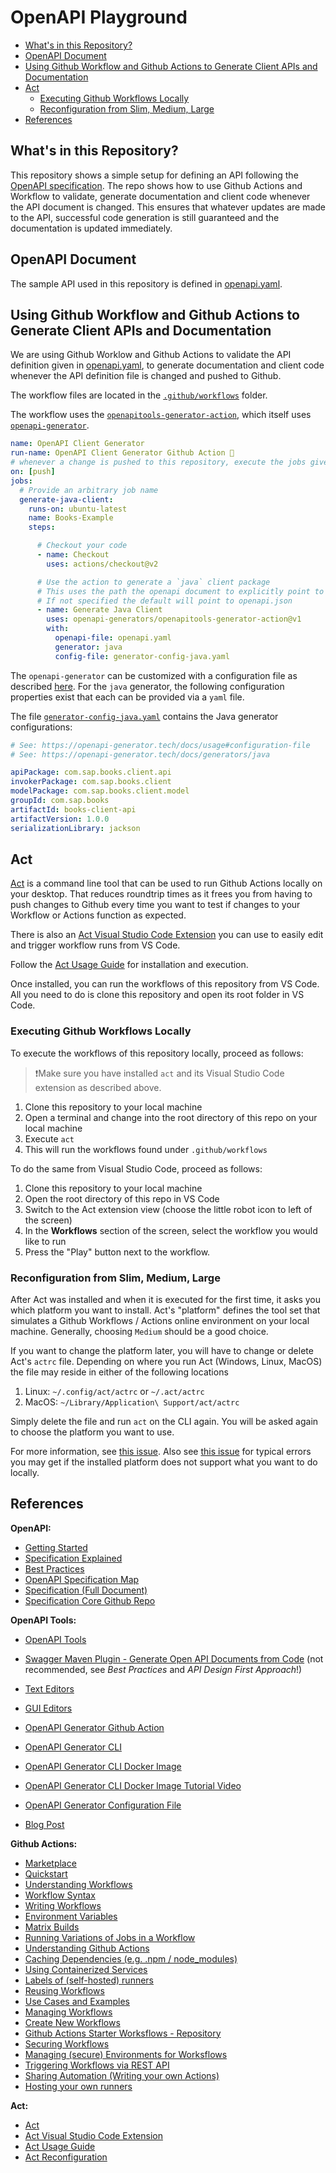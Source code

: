 # OpenAPI Playground

- [What's in this Repository?](#whats-in-this-repository)
- [OpenAPI Document](#openapi-document)
- [Using Github Workflow and Github Actions to Generate Client APIs and Documentation](#using-github-workflow-and-github-actions-to-generate-client-apis-and-documentation)
- [Act](#act)
  - [Executing Github Workflows Locally](#executing-github-workflows-locally)
  - [Reconfiguration from Slim, Medium, Large](#reconfiguration-from-slim-medium-large)
- [References](#references)

## What's in this Repository?

This repository shows a simple setup for defining an API following the [OpenAPI specification](https://learn.openapis.org/). The repo shows how to use Github Actions and Workflow to validate, generate documentation and client code whenever the API document is changed. This ensures that whatever updates are made to the API, successful code generation is still guaranteed and the documentation is updated immediately.

## OpenAPI Document

The sample API used in this repository is defined in [openapi.yaml](openapi.yaml).

## Using Github Workflow and Github Actions to Generate Client APIs and Documentation

We are using Github Worklow and Github Actions to validate the API definition given in [openapi.yaml](openapi.yaml), to generate documentation and client code whenever the API definition file is changed and pushed to Github.

The workflow files are located in the [`.github/workflows`](.github/workflows/) folder. 

The workflow uses the [`openapitools-generator-action`](https://github.com/openapi-generators/openapitools-generator-action), which itself uses [`openapi-generator`](https://github.com/OpenAPITools/openapi-generator).

```yaml
name: OpenAPI Client Generator
run-name: OpenAPI Client Generator Github Action 🚀
# whenever a change is pushed to this repository, execute the jobs given below.
on: [push]
jobs:
  # Provide an arbitrary job name
  generate-java-client:
    runs-on: ubuntu-latest
    name: Books-Example
    steps:

      # Checkout your code
      - name: Checkout
        uses: actions/checkout@v2

      # Use the action to generate a `java` client package
      # This uses the path the openapi document to explicitly point to openapi.yaml in the current workspace.
      # If not specified the default will point to openapi.json
      - name: Generate Java Client
        uses: openapi-generators/openapitools-generator-action@v1
        with:
          openapi-file: openapi.yaml
          generator: java
          config-file: generator-config-java.yaml
```

The `openapi-generator` can be customized with a configuration file as described [here](https://openapi-generator.tech/docs/usage#configuration-file). For the `java` generator, the following configuration properties exist that each can be provided via a `yaml` file. 

The file [`generator-config-java.yaml`](generator-config-java.yaml) contains the Java generator configurations:

```yaml
# See: https://openapi-generator.tech/docs/usage#configuration-file
# See: https://openapi-generator.tech/docs/generators/java

apiPackage: com.sap.books.client.api
invokerPackage: com.sap.books.client
modelPackage: com.sap.books.client.model
groupId: com.sap.books
artifactId: books-client-api
artifactVersion: 1.0.0
serializationLibrary: jackson
```

## Act 

[Act](https://github.com/nektos/act) is a command line tool that can be used to run Github Actions locally on your desktop. That reduces roundtrip times as it frees you from having to push changes to Github every time you want to test if changes to your Workflow or Actions function as expected.

There is also an [Act Visual Studio Code Extension](https://sanjulaganepola.github.io/github-local-actions-docs/) you can use to easily edit and trigger workflow runs from VS Code.

Follow the [Act Usage Guide](https://nektosact.com/usage/index.html) for installation and execution.

Once installed, you can run the workflows of this repository from VS Code. All you need to do is clone this repository and open its root folder in VS Code.

### Executing Github Workflows Locally

To execute the workflows of this repository locally, proceed as follows:

> ❗Make sure you have installed `act` and its Visual Studio Code extension as described above.

1. Clone this repository to your local machine
2. Open a terminal and change into the root directory of this repo on your local machine
3. Execute `act`
4. This will run the workflows found under `.github/workflows`

To do the same from Visual Studio Code, proceed as follows:

1. Clone this repository to your local machine
2. Open the root directory of this repo in VS Code
3. Switch to the Act extension view (choose the little robot icon to left of the screen)
4. In the **Workflows** section of the screen, select the workflow you would like to run
5. Press the "Play" button next to the workflow.

### Reconfiguration from Slim, Medium, Large

After Act was installed and when it is executed for the first time, it asks you which platform you want to install. Act's "platform" defines the tool set that simulates a Github Workflows / Actions online environment on your local machine. Generally, choosing `Medium` should be a good choice.

If you want to change the platform later, you will have to change or delete Act's `actrc` file.
Depending on where you run Act (Windows, Linux, MacOS) the file may reside in either of the following locations

1. Linux: `~/.config/act/actrc` or `~/.act/actrc`
2. MacOS: `~/Library/Application\ Support/act/actrc`

Simply delete the file and run `act` on the CLI again. You will be asked again to choose the platform you want to use.

For more information, see [this issue](https://github.com/nektos/act/discussions/2401). Also see [this issue](https://github.com/nektos/act/issues/107) for typical errors you may get if the installed platform does not support what you want to do locally.

## References

**OpenAPI:**

* [Getting Started](https://learn.openapis.org/)
* [Specification Explained](https://learn.openapis.org/specification/)
* [Best Practices](https://learn.openapis.org/best-practices.html)
* [OpenAPI Specification Map](https://openapi-map.apihandyman.io/?version=3.0)
* [Specification (Full Document)](https://swagger.io/specification/)
* [Specification Core Github Repo](https://github.com/swagger-api/swagger-core)

**OpenAPI Tools:**

* [OpenAPI Tools](https://openapi.tools/)
* [Swagger Maven Plugin - Generate Open API Documents from Code](https://github.com/kongchen/swagger-maven-plugin) (not recommended, see *Best Practices* and *API Design First Approach*!)

* [Text Editors](https://tools.openapis.org/categories/text-editors)
* [GUI Editors](https://tools.openapis.org/categories/gui-editors)
* [OpenAPI Generator Github Action](https://github.com/openapi-generators/openapitools-generator-action)
* [OpenAPI Generator CLI](https://github.com/OpenAPITools/openapi-generator)
* [OpenAPI Generator CLI Docker Image](https://hub.docker.com/r/openapitools/openapi-generator-cli/tags)
* [OpenAPI Generator CLI Docker Image Tutorial Video](https://www.youtube.com/watch?v=9MuEP01h1XU)
* [OpenAPI Generator Configuration File](https://openapi-generator.tech/docs/usage#configuration-file)
* [Blog Post](https://www.propelauth.com/post/autogenerating-clients-with-fastapi-and-github-actions)

**Github Actions:**

* [Marketplace](https://github.com/marketplace)
* [Quickstart](https://docs.github.com/en/actions/writing-workflows/quickstart)
* [Understanding Workflows](https://docs.github.com/en/actions/writing-workflows/about-workflows#understanding-the-workflow-file)
* [Workflow Syntax](https://docs.github.com/en/actions/writing-workflows/workflow-syntax-for-github-actions#about-yaml-syntax-for-workflows)
* [Writing Workflows](https://docs.github.com/en/actions/writing-workflows)
* [Environment Variables](https://docs.github.com/en/actions/writing-workflows/choosing-what-your-workflow-does/accessing-contextual-information-about-workflow-runs)
* [Matrix Builds](https://docs.github.com/en/actions/writing-workflows/workflow-syntax-for-github-actions#jobsjob_idstrategymatrix)
* [Running Variations of Jobs in a Workflow](https://docs.github.com/en/actions/writing-workflows/choosing-what-your-workflow-does/running-variations-of-jobs-in-a-workflow)
* [Understanding Github Actions](https://docs.github.com/en/actions/about-github-actions/understanding-github-actions)
* [Caching Dependencies (e.g. .npm / node_modules)](https://docs.github.com/en/actions/using-workflows/caching-dependencies-to-speed-up-workflows)
* [Using Containerized Services](https://docs.github.com/en/actions/using-containerized-services)
* [Labels of (self-hosted) runners](https://docs.github.com/en/actions/writing-workflows/about-workflows#using-labels-to-route-workflows)
* [Reusing Workflows](https://docs.github.com/en/actions/using-workflows/reusing-workflows)
* [Use Cases and Examples](https://docs.github.com/en/actions/use-cases-and-examples)
* [Managing Workflows](https://docs.github.com/en/actions/managing-workflow-runs-and-deployments)
* [Create New Workflows](https://github.com/FWinkler79/open-api-playground/actions/new)
* [Github Actions Starter Worksflows - Repository](https://github.com/actions/starter-workflows)
* [Securing Workflows](https://docs.github.com/en/actions/security-guides/using-githubs-security-features-to-secure-your-use-of-github-actions)
* [Managing (secure) Environments for Worksflows](https://docs.github.com/en/actions/managing-workflow-runs-and-deployments/managing-deployments/managing-environments-for-deployment)
* [Triggering Workflows via REST API](https://docs.github.com/en/rest/repos/repos#create-a-repository-dispatch-event)
* [Sharing Automation (Writing your own Actions)](https://docs.github.com/en/actions/sharing-automations)
* [Hosting your own runners](https://docs.github.com/en/actions/hosting-your-own-runners)

**Act:**
* [Act](https://github.com/nektos/act)
* [Act Visual Studio Code Extension](https://sanjulaganepola.github.io/github-local-actions-docs/)
* [Act Usage Guide](https://nektosact.com/usage/index.html)
* [Act Reconfiguration](https://github.com/nektos/act/discussions/2401)